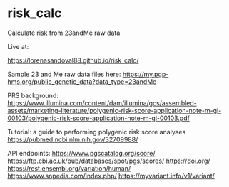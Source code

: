 # risk_calc
Calculate risk from 23andMe raw data

Live at:

https://lorenasandoval88.github.io/risk_calc/

Sample 23 and Me raw data files here:
https://my.pgp-hms.org/public_genetic_data?data_type=23andMe

PRS background: 
https://www.illumina.com/content/dam/illumina/gcs/assembled-assets/marketing-literature/polygenic-risk-score-application-note-m-gl-00103/polygenic-risk-score-application-note-m-gl-00103.pdf


Tutorial: a guide to performing polygenic risk score analyses
https://pubmed.ncbi.nlm.nih.gov/32709988/

API endpoints: 
https://www.pgscatalog.org/score/
https://ftp.ebi.ac.uk/pub/databases/spot/pgs/scores/
https://doi.org/
https://rest.ensembl.org/variation/human/
https://www.snpedia.com/index.php/
https://myvariant.info/v1/variant/
